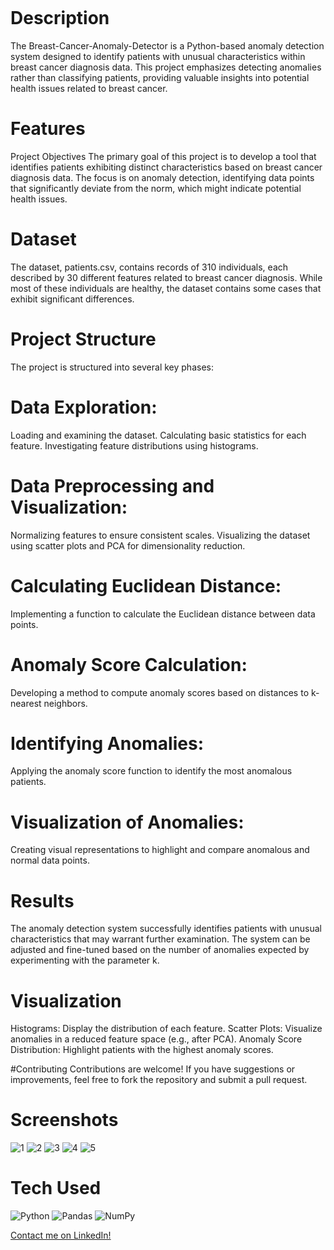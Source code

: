 <div align="center">
     </div>
<p align="center"> <a href="https://www.linkedin.com/in/melekncci/}" target="_blank"><img alt="" src="https://img.shields.io/badge/LinkedIn-0077B5?style=normal&logo=linkedin&logoColor=white" style="vertical-align:center" /></a> </p>

# Description
The Breast-Cancer-Anomaly-Detector is a Python-based anomaly detection system designed to identify patients with unusual characteristics within breast cancer diagnosis data. This project emphasizes detecting anomalies rather than classifying patients, providing valuable insights into potential health issues related to breast cancer.

# Features
Project Objectives
The primary goal of this project is to develop a tool that identifies patients exhibiting distinct characteristics based on breast cancer diagnosis data. The focus is on anomaly detection, identifying data points that significantly deviate from the norm, which might indicate potential health issues.

# Dataset
The dataset, patients.csv, contains records of 310 individuals, each described by 30 different features related to breast cancer diagnosis. While most of these individuals are healthy, the dataset contains some cases that exhibit significant differences.

# Project Structure
The project is structured into several key phases:

# Data Exploration:
Loading and examining the dataset.
Calculating basic statistics for each feature.
Investigating feature distributions using histograms.

# Data Preprocessing and Visualization:
Normalizing features to ensure consistent scales.
Visualizing the dataset using scatter plots and PCA for dimensionality reduction.

# Calculating Euclidean Distance:
Implementing a function to calculate the Euclidean distance between data points.

# Anomaly Score Calculation:
Developing a method to compute anomaly scores based on distances to k-nearest neighbors.

# Identifying Anomalies:
Applying the anomaly score function to identify the most anomalous patients.

# Visualization of Anomalies:
Creating visual representations to highlight and compare anomalous and normal data points.

# Results
The anomaly detection system successfully identifies patients with unusual characteristics that may warrant further examination. The system can be adjusted and fine-tuned based on the number of anomalies expected by experimenting with the parameter k.

# Visualization
Histograms: Display the distribution of each feature.
Scatter Plots: Visualize anomalies in a reduced feature space (e.g., after PCA).
Anomaly Score Distribution: Highlight patients with the highest anomaly scores.

#Contributing
Contributions are welcome! If you have suggestions or improvements, feel free to fork the repository and submit a pull request.




# Screenshots
![1](https://github.com/user-attachments/assets/df765b4d-8534-4221-959c-2126c84253cb)
![2](https://github.com/user-attachments/assets/126a9b79-51ee-4673-b7bd-80eb6dbc9c68)
![3](https://github.com/user-attachments/assets/1adeb1e9-ad06-4ff9-9bf0-d442423c0208)
![4](https://github.com/user-attachments/assets/8c407adb-400e-43d9-ad19-ed13c86f9ff8)
![5](https://github.com/user-attachments/assets/e897fa11-a9ef-4474-bffd-0960a028e892)




# Tech Used
 ![Python](https://img.shields.io/badge/python-3670A0?style=for-the-badge&logo=python&logoColor=ffdd54) ![Pandas](https://img.shields.io/badge/pandas-%23150458.svg?style=for-the-badge&logo=pandas&logoColor=white) ![NumPy](https://img.shields.io/badge/numpy-%23013243.svg?style=for-the-badge&logo=numpy&logoColor=white)
      

[Contact me on LinkedIn!](https://www.linkedin.com/in/melekncci/)

    
